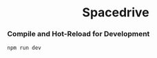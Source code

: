 <h1 align="center"><b>Spacedrive</b></h1>


### Compile and Hot-Reload for Development

```sh
npm run dev
```
